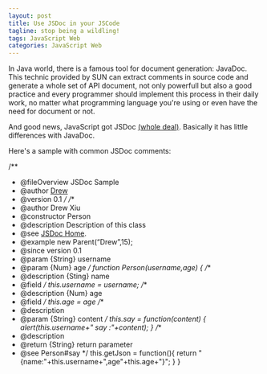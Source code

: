 ```yaml
---
layout: post
title: Use JSDoc in your JSCode
tagline: stop being a wildling!
tags: JavaScript Web
categories: JavaScript Web
---
```


In Java world, there is a famous tool for document generation: JavaDoc. This technic provided by SUN can extract comments in source code and generate a whole set of API document, not only powerfull but also a good practice and every programmer should implement this process in their daily work, no matter what programming language you're using or even have the need for document or not.

And good news, JavaScript got JSDoc [(whole deal)](http://http://usejsdoc.org/). Basically it has little differences with JavaDoc.

Here's a sample with common JSDoc comments:

 
/** 
* @fileOverview JSDoc Sample
* @author <a href="noru.github.com">Drew</a> 
* @version 0.1 
*/ 
/** 
* @author Drew Xiu
* @constructor Person 
* @description Description of this class 
* @see <a href="http://usejsdoc.org/">JSDoc Home</a >. 
* @example new Parent(“Drew”,15); 
* @since version 0.1 
* @param {String} username 
* @param {Num} age
*/ 
function Person(username,age) 
{ 
/** 
* @description {Sting} name
* @field 
*/ 
this.username = username; 
/** 
* @description {Num} age
* @field 
*/ 
this.age = age 
/** 
* @description
* @param {String} content
*/ 
this.say = function(content) 
{ 
alert(this.username+" say :"+content); 
} 
/** 
* @description 
* @return {String} return parameter
* @see Person#say 
*/ 
this.getJson = function(){ 
return "{name:"+this.username+",age"+this.age+"}"; 
} 
} 
